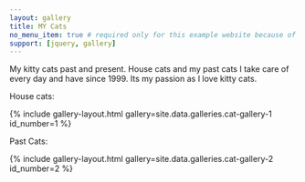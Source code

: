 ```yaml
---
layout: gallery
title: MY Cats
no_menu_item: true # required only for this example website because of menu construction
support: [jquery, gallery]
---
```


My kitty cats past and present. House cats and my past cats I take care of every day and have since 1999.
Its my passion as I love kitty cats.

House cats:

{% include gallery-layout.html gallery=site.data.galleries.cat-gallery-1 id_number=1 %}

Past Cats:

{% include gallery-layout.html gallery=site.data.galleries.cat-gallery-2 id_number=2 %}
